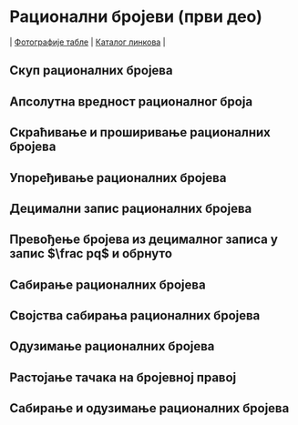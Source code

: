 # Рационални бројеви (први део)

| [Фотографије табле](https://photos.app.goo.gl/iLVxjGQ7P8txTVt89)
| [Каталог линкова](https://ndjapic.github.io/zayopa/m6/05-racionalni1/)
|

## Скуп рационалних бројева
## Апсолутна вредност рационалног броја
## Скраћивање и проширивање рационалних бројева 
## Упоређивање рационалних бројева
## Децимални запис рационалних бројева
## Превођење бројева из децималног записа у запис $\frac pq$ и обрнуто 
## Сабирање рационалних бројева
## Својства сабирања рационалних бројева
## Одузимање рационалних бројева
## Растојање тачака на бројевној правој
## Сабирање и одузимање рационалних бројева
